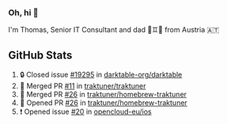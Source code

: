 ### Oh, hi 👋

I'm Thomas, Senior IT Consultant and dad 👶♊️👶 from Austria 🇦🇹

<!--
**traktuner/traktuner** is a ✨ _special_ ✨ repository because its `README.md` (this file) appears on your GitHub profile.

Here are some ideas to get you started:

- 🔭 I’m currently working on ...
- 🌱 I’m currently learning ...
- 👯 I’m looking to collaborate on ...
- 🤔 I’m looking for help with ...
- 💬 Ask me about ...
- 📫 How to reach me: ...
- 😄 Pronouns: ...
- ⚡ Fun fact: ...
-->

</div>

## GitHub Stats
<!--START_SECTION:activity-->
1. 🔒 Closed issue [#19295](https://github.com/darktable-org/darktable/issues/19295) in [darktable-org/darktable](https://github.com/darktable-org/darktable)
2. 🎉 Merged PR [#11](https://github.com/traktuner/traktuner/pull/11) in [traktuner/traktuner](https://github.com/traktuner/traktuner)
3. 🎉 Merged PR [#26](https://github.com/traktuner/homebrew-traktuner/pull/26) in [traktuner/homebrew-traktuner](https://github.com/traktuner/homebrew-traktuner)
4. 💪 Opened PR [#26](https://github.com/traktuner/homebrew-traktuner/pull/26) in [traktuner/homebrew-traktuner](https://github.com/traktuner/homebrew-traktuner)
5. ❗ Opened issue [#20](https://github.com/opencloud-eu/ios/issues/20) in [opencloud-eu/ios](https://github.com/opencloud-eu/ios)
<!--END_SECTION:activity-->
